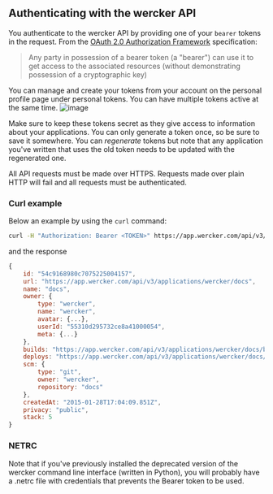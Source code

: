 ## Authenticating with the wercker API

You authenticate to the wercker API by providing one of your `bearer` tokens in
the request. From the 
[OAuth 2.0 Authorization Framework](https://tools.ietf.org/html/rfc6750)
specification:

> Any party in possession of a bearer token (a "bearer") can use it to get
access to the associated resources (without demonstrating possession of a 
cryptographic key)

You can manage and create your tokens from your account on the personal
profile page under personal tokens. You can have multiple tokens active at the
same time.
![image](/images/tokens.png)

Make sure to keep these tokens secret as they give access to information about
your applications. You can only generate a token once, so be sure to save it
somewhere. You can *regenerate* tokens but note that any application you've
written that uses the old token needs to be updated with the regenerated one.

All API requests must be made over HTTPS. Requests made over plain HTTP will
fail and all requests must be authenticated.

### Curl example
Below an example by using the `curl` command:

```bash
curl -H "Authorization: Bearer <TOKEN>" https://app.wercker.com/api/v3/applications/wercker/docs
```

and the response

```javascript
{
    id: "54c9168980c7075225004157",
    url: "https://app.wercker.com/api/v3/applications/wercker/docs",
    name: "docs",
    owner: {
        type: "wercker",
        name: "wercker",
        avatar: {...},
        userId: "55310d295732ce8a41000054",
        meta: {...}
    },
    builds: "https://app.wercker.com/api/v3/applications/wercker/docs/builds",
    deploys: "https://app.wercker.com/api/v3/applications/wercker/docs/deploys",
    scm: {
        type: "git",
        owner: "wercker",
        repository: "docs"
    },
    createdAt: "2015-01-28T17:04:09.851Z",
    privacy: "public",
    stack: 5
}
```

### NETRC
Note that if you've previously installed the deprecated version of the wercker
command line interface (written in Python), you will probably have a .netrc
file with credentials that prevents the Bearer token to be used.

